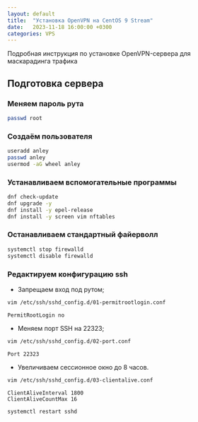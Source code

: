 ```yaml
---
layout: default
title:  "Установка OpenVPN на CentOS 9 Stream"
date:   2023-11-18 16:00:00 +0300
categories: VPS
---
```


Подробная инструкция по установке OpenVPN-сервера для маскарадинга трафика

## Подготовка сервера

### Меняем пароль рута

```sh
passwd root
```

### Создаём пользователя

```sh
useradd anley
passwd anley
usermod -aG wheel anley
```

### Устанавливаем вспомогательные программы

```sh
dnf check-update
dnf upgrade -y
dnf install -y epel-release
dnf install -y screen vim nftables
```

### Останавливаем стандартный файерволл

```sh
systemctl stop firewalld
systemctl disable firewalld
```

### Редактируем конфигурацию ssh
*  Запрещаем вход под рутом;

```sh
vim /etc/ssh/sshd_config.d/01-permitrootlogin.conf
```
```
PermitRootLogin no
```

*  Меняем порт SSH на 22323;

```sh
vim /etc/ssh/sshd_config.d/02-port.conf
```
```
Port 22323
```

*  Увеличиваем сессионное окно до 8 часов.

```sh
vim /etc/ssh/sshd_config.d/03-clientalive.conf
```
```
ClientAliveInterval 1800
ClientAliveCountMax 16
```

```sh
systemctl restart sshd
```